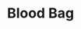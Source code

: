 ---
ep: 45
title: "Blood Bag"
imglink: "https://live.staticflickr.com/65535/50983024307_80186f5ab7_o.jpg"
thumbnail: "https://live.staticflickr.com/65535/50983024307_05bdb221e3_q.jpg"
alt: >
    An antique victorian syringe filled with small flies, and surrounded with more flies followed by light curved lines indicating flying movement.
name: "TomahawkKidArt"
---